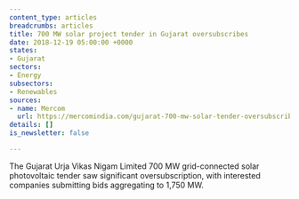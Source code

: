```yaml
---
content_type: articles
breadcrumbs: articles
title: 700 MW solar project tender in Gujarat oversubscribes
date: 2018-12-19 05:00:00 +0000
states:
- Gujarat
sectors:
- Energy
subsectors:
- Renewables
sources:
- name: Mercom
  url: https://mercomindia.com/gujarat-700-mw-solar-tender-oversubscribed/
details: []
is_newsletter: false

---
```

The Gujarat Urja Vikas Nigam Limited 700 MW grid-connected solar photovoltaic tender saw significant oversubscription, with interested companies submitting bids aggregating to 1,750 MW. 

